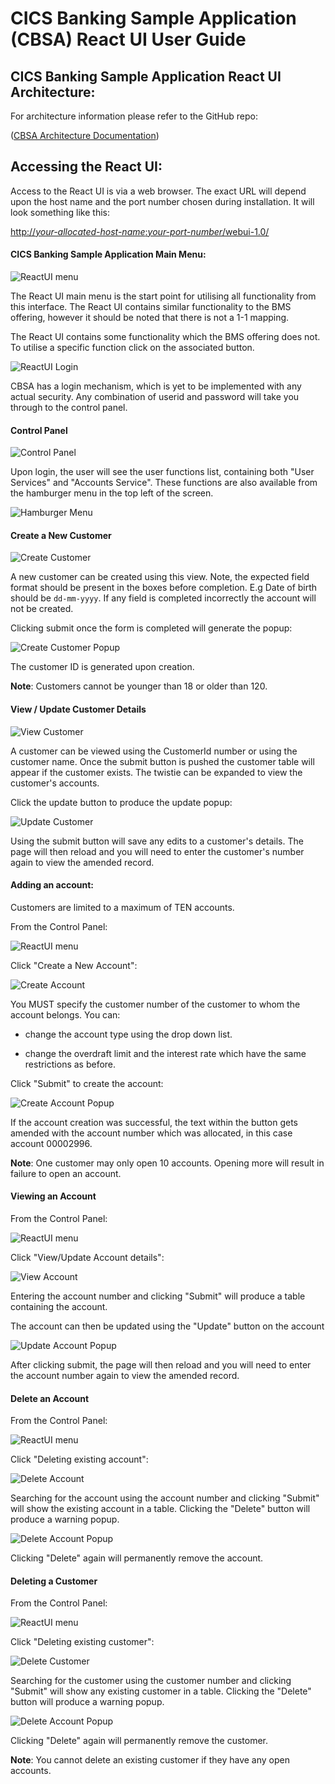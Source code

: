 # CICS Banking Sample Application (CBSA) React UI User Guide 


## CICS Banking Sample Application React UI Architecture:

For architecture information please refer to the GitHub repo: 

([CBSA Architecture Documentation](/doc/CBSA_Architecture_guide.md))

## Accessing the React UI:

Access to the React UI is via a web browser. The exact URL will depend
upon the host name and the port number chosen during installation. It
will look something like this:

[http://*your-allocated-host-name*:*your-port-number*/webui-1.0/](http://your-allocated-host-name:your-port-number/webui-1.0/)

#### CICS Banking Sample Application Main Menu:

![ReactUI menu](./images/CarbonReactUIUserGuide/001-Carbon-React-Welcome-Screen.png)

The React UI main menu is the start point for utilising all
functionality from this interface. The React UI contains similar
functionality to the BMS offering, however it should be noted that there
is not a 1-1 mapping. 

The React UI contains some functionality which
the BMS offering does not. To utilise a specific function click on the
associated button.

![ReactUI Login](./images/CarbonReactUIUserGuide/002-Carbon-React-User-Userid-And-Password.png)

CBSA has a login mechanism, which is yet to be implemented with any actual security. Any combination of userid and password will take you through to the control panel.


#### Control Panel

![Control Panel](./images/CarbonReactUIUserGuide/101-Carbon-React-Control-Panel.png)

Upon login, the user will see the user functions list, containing both "User Services" and "Accounts Service". These functions are also available from the hamburger menu in the top left of the screen. 

![Hamburger Menu](./images/CarbonReactUIUserGuide/Carbon-React-Hamburger-Icon.png)

#### Create a New Customer

![Create Customer](./images/CarbonReactUIUserGuide/201-Carbon-React-Create-Customer.png)

A new customer can be created using this view. Note, the expected field format should be present in the boxes before completion. E.g Date of birth should be `dd-mm-yyyy`. If any field is completed incorrectly the account will not be created.

Clicking submit once the form is completed will generate the popup:

![Create Customer Popup](./images/CarbonReactUIUserGuide/202-Carbon-React-Create-Customer-Popup.png)

The customer ID is generated upon creation. 

**Note**: Customers cannot be younger than 18 or older than 120.

#### View / Update Customer Details

![View Customer](./images/CarbonReactUIUserGuide/203-Carbon-React-View-Customer.png)

A customer can be viewed using the CustomerId number or using the customer name. Once the submit button is pushed the customer table will appear if the customer exists. The twistie can be expanded to view the customer's accounts.

Click the update button to produce the update popup:

![Update Customer](./images/CarbonReactUIUserGuide/204-Carbon-React-Update-Customer-Popup.png)

Using the submit button will save any edits to a customer's details. The page will then reload and you will need to enter the customer's number again to view the amended record.

#### Adding an account:

Customers are limited to a maximum of TEN accounts.

From the Control Panel:

![ReactUI menu](./images/CarbonReactUIUserGuide/101-Carbon-React-Control-Panel.png)

Click "Create a New Account":

![Create Account](./images/CarbonReactUIUserGuide/301-Carbon-React-Create-Account.png)

You MUST specify the customer number of the customer to whom the account
belongs. You can:

-   change the account type using the drop down list.

-   change the overdraft limit and the interest rate which have the same
    restrictions as before.

Click "Submit" to create the account:

![Create Account Popup](./images/CarbonReactUIUserGuide/302-Carbon-React-Create-Account-Popup.png)

If the account creation was successful, the text within the button gets
amended with the account number which was allocated, in this case
account 00002996.

**Note**: One customer may only open 10 accounts. Opening more will result in failure to open an account.


#### Viewing an Account

From the Control Panel:

![ReactUI menu](./images/CarbonReactUIUserGuide/101-Carbon-React-Control-Panel.png)


Click "View/Update Account details":

![View Account](./images/CarbonReactUIUserGuide/303-Carbon-React-View-Accounts.png)

Entering the account number and clicking "Submit" will produce a table containing the account.

The account can then be updated using the "Update" button on the account

![Update Account Popup](./images/CarbonReactUIUserGuide/304-Carbon-React-Update-Accounts-Popup.png)

After clicking submit, the page will then reload and you will need to enter the account number again to view the amended record.

#### Delete an Account

From the Control Panel:

![ReactUI menu](./images/CarbonReactUIUserGuide/101-Carbon-React-Control-Panel.png)


Click "Deleting existing account":

![Delete Account](./images/CarbonReactUIUserGuide/401-Carbon-React-Delete-Account.png)

Searching for the account using the account number and clicking "Submit" will show the existing account in a table. Clicking the "Delete" button will produce a warning popup.

![Delete Account Popup](./images/CarbonReactUIUserGuide/402-Carbon-React-Delete-Account-Warning-Popup.png)

Clicking "Delete" again will permanently remove the account.

#### Deleting a Customer

From the Control Panel:

![ReactUI menu](./images/CarbonReactUIUserGuide/101-Carbon-React-Control-Panel.png)


Click "Deleting existing customer":

![Delete Customer](./images/CarbonReactUIUserGuide/501-Carbon-React-Delete-Customer.png)

Searching for the customer using the customer number and clicking "Submit" will show any existing customer in a table. Clicking the "Delete" button will produce a warning popup.

![Delete Account Popup](./images/CarbonReactUIUserGuide/502-Carbon-React-Delete-Customer-Warning-Popup.png)

Clicking "Delete" again will permanently remove the customer.

**Note**: You cannot delete an existing customer if they have any open accounts.
